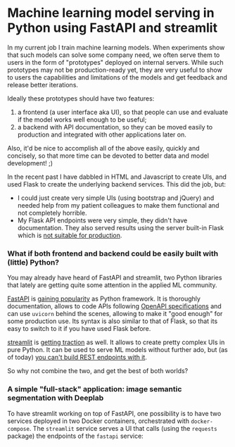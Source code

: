 # Machine learning model serving in Python using FastAPI and streamlit

In my current job I train machine learning models. When experiments show that such models can solve some company need, we often serve them to users in the form of "prototypes" deployed on internal servers. While such prototypes may not be production-ready yet, they are very useful to show to users the capabilities and limitations of the models and get feedback and release better iterations.

Ideally these prototypes should have two features:
1. a frontend (a user interface aka UI), so that people can use and evaluate if the model works well enough to be useful;
2. a backend with API documentation, so they can be moved easily to production and integrated with other applications later on. 

Also, it'd be nice to accomplish all of the above easily, quickly and concisely, so that more time can be devoted to better data and model development! ;)

In the recent past I have dabbled in HTML and Javascript to create UIs, and used Flask to create the underlying backend services. This did the job, but:

- I could just create very simple UIs (using bootstrap and jQuery) and needed help from my patient colleagues to make them functional and not completely horrible.
- My Flask API endpoints were very simple, they didn't have documentation. They also served results using the server built-in Flask which is [not suitable for production](https://flask.palletsprojects.com/en/1.1.x/deploying/).

### What if both frontend and backend could be easily built with (little) Python?

You may already have heard of FastAPI and streamlit, two Python libraries that lately are getting quite some attention in the applied ML community. 

[FastAPI](https://fastapi.tiangolo.com/) is [gaining popularity](https://twitter.com/honnibal/status/1272513991101775872) as Python framework. It is thoroughly documentation, allows to code APIs following [OpenAPI specifications](https://en.wikipedia.org/wiki/OpenAPI_Specification) and can use `uvicorn` behind the scenes, allowing to make it "good enough" for some production use. Its syntax is also similar to that of Flask, so that its easy to switch to it if you have used Flask before.

[streamlit](https://www.streamlit.io/) is [getting traction](https://twitter.com/streamlit/status/1272892481470857232?s=20) as well. It allows to create pretty complex UIs in pure Python. It can be used to serve ML models without further ado, but (as of today) [you can't build REST endpoints with it](https://github.com/streamlit/streamlit/issues/439).

So why not combine the two, and get the best of both worlds?

### A simple "full-stack" application: image semantic segmentation with Deeplab

To have streamlit working on top of FastAPI, one possibility is to have two services deployed in two Docker containers, orchestrated with `docker-compose`. The `streamlit` service serves a UI that calls (using the `requests` package) the endpoints of the `fastapi` service:

